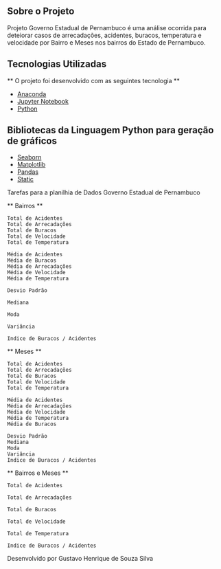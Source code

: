 ## Sobre o Projeto

Projeto Governo Estadual de Pernambuco é uma análise ocorrida para deteiorar casos de arrecadações, acidentes, buracos, 
temperatura e velocidade por Bairro e Meses nos bairros do Estado de Pernambuco.

## Tecnologias Utilizadas 

** O projeto foi desenvolvido com as seguintes tecnologia ** 

- [Anaconda](https://anaconda.org/)
- [Jupyter Notebook](https://jupyter.org/)
- [Python](https://www.python.org/)

## Bibliotecas da Linguagem Python para geração de gráficos 

- [Seaborn](https://seaborn.pydata.org/)
- [Matplotlib](matplotlib.org)
- [Pandas](https://pandas.pydata.org/)
- [Static](https://www.delftstack.com/howto/python/static-class-python/)

Tarefas para a planilhia de Dados Governo Estadual de Pernambuco

** Bairros **

    Total de Acidentes
    Total de Arrecadações
    Total de Buracos
    Total de Velocidade
    Total de Temperatura

    Média de Acidentes
    Média de Buracos
    Média de Arrecadações
    Média de Velocidade
    Média de Temperatura

    Desvio Padrão

    Mediana

    Moda

    Variância

    Indice de Buracos / Acidentes

** Meses **

    Total de Acidentes
    Total de Arrecadações
    Total de Buracos
    Total de Velocidade
    Total de Temperatura

    Média de Acidentes
    Média de Arrecadações
    Média de Velocidade
    Média de Temperatura
    Média de Buracos

    Desvio Padrão
    Mediana
    Moda
    Variância
    Indice de Buracos / Acidentes

** Bairros e Meses **

    Total de Acidentes

    Total de Arrecadações

    Total de Buracos

    Total de Velocidade

    Total de Temperatura

    Indice de Buracos / Acidentes


Desenvolvido por Gustavo Henrique de Souza Silva
